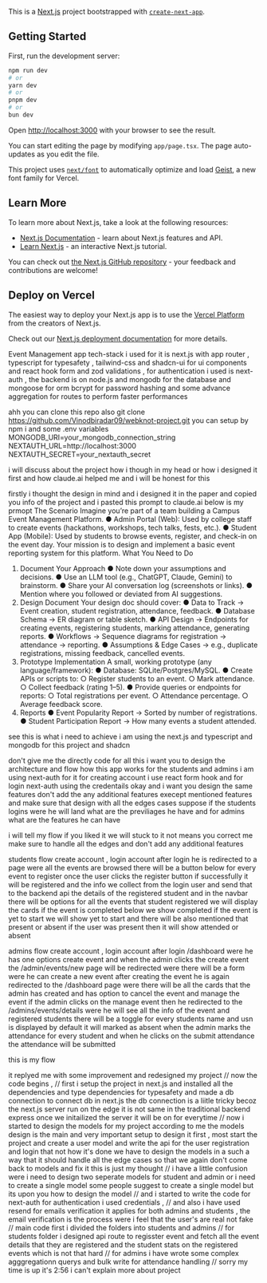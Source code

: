 This is a [Next.js](https://nextjs.org) project bootstrapped with [`create-next-app`](https://nextjs.org/docs/app/api-reference/cli/create-next-app).

## Getting Started

First, run the development server:

```bash
npm run dev
# or
yarn dev
# or
pnpm dev
# or
bun dev
```

Open [http://localhost:3000](http://localhost:3000) with your browser to see the result.

You can start editing the page by modifying `app/page.tsx`. The page auto-updates as you edit the file.

This project uses [`next/font`](https://nextjs.org/docs/app/building-your-application/optimizing/fonts) to automatically optimize and load [Geist](https://vercel.com/font), a new font family for Vercel.

## Learn More

To learn more about Next.js, take a look at the following resources:

- [Next.js Documentation](https://nextjs.org/docs) - learn about Next.js features and API.
- [Learn Next.js](https://nextjs.org/learn) - an interactive Next.js tutorial.

You can check out [the Next.js GitHub repository](https://github.com/vercel/next.js) - your feedback and contributions are welcome!

## Deploy on Vercel

The easiest way to deploy your Next.js app is to use the [Vercel Platform](https://vercel.com/new?utm_medium=default-template&filter=next.js&utm_source=create-next-app&utm_campaign=create-next-app-readme) from the creators of Next.js.

Check out our [Next.js deployment documentation](https://nextjs.org/docs/app/building-your-application/deploying) for more details.


Event Management app 
tech-stack i used for it is next.js with app router , typescript for typesafety , tailwind-css and shadcn-ui for ui components
and react hook form and zod validations , for authentication i used is next-auth , the backend is on node.js and mongodb for the database and mongoose for orm bcrypt for password hashing and some advance aggregation for routes to perform faster performances 

ahh you can clone this repo also git clone https://github.com/Vinodbiradar09/webknot-project.git
you can setup by npm i and some .env variables MONGODB_URI=your_mongodb_connection_string NEXTAUTH_URL=http://localhost:3000
NEXTAUTH_SECRET=your_nextauth_secret

i will discuss about the project how i though in my head or how i designed it first and how claude.ai helped me and i will be honest for this 

firstly i thought the design in mind and i designed it in the paper and copied you info of the project and i pasted this prompt to claude.ai 
below is my prmopt 
The Scenario
Imagine you’re part of a team building a Campus Event Management Platform.
● Admin Portal (Web): Used by college staff to create events (hackathons,
workshops, tech talks, fests, etc.).
● Student App (Mobile): Used by students to browse events, register, and check-in on
the event day.
Your mission is to design and implement a basic event reporting system for this platform.
What You Need to Do
1. Document Your Approach
● Note down your assumptions and decisions.
● Use an LLM tool (e.g., ChatGPT, Claude, Gemini) to brainstorm.
● Share your AI conversation log (screenshots or links).
● Mention where you followed or deviated from AI suggestions.
2. Design Document
Your design doc should cover:
● Data to Track → Event creation, student registration, attendance, feedback.
● Database Schema → ER diagram or table sketch.
● API Design → Endpoints for creating events, registering students, marking
attendance, generating reports.
● Workflows → Sequence diagrams for registration → attendance → reporting.
● Assumptions & Edge Cases → e.g., duplicate registrations, missing feedback,
cancelled events.
3. Prototype Implementation
A small, working prototype (any language/framework):
● Database: SQLite/Postgres/MySQL.
● Create APIs or scripts to:
○ Register students to an event.
○ Mark attendance.
○ Collect feedback (rating 1–5).
● Provide queries or endpoints for reports:
○ Total registrations per event.
○ Attendance percentage.
○ Average feedback score.
4. Reports
● Event Popularity Report → Sorted by number of registrations.
● Student Participation Report → How many events a student attended.


see this is what i need to achieve i am using the next.js and typescript and mongodb for this project and shadcn 

don't give me the directly code for all this i want you to design the architecture and flow how this app works for the students and admins 
i am using next-auth for it for creating account i use react form hook and for login next-auth using the credentails 
okay and i want you design the same features don't add the any additional features execept mentioned features and make sure that design with all the edges cases suppose if the students logins were he will land what are the previliages he have and for admins what are the features he can have 

i will tell my flow if you liked it we will stuck to it not means you correct me make sure to handle all the edges and don't add any additional features 

students flow 
create account , login account after login he is redirected to a page were all the events are browsed there will be a button below for every event to register once the user clicks the register button if successfully it will be registered  and the info we collect from the login user and send that to the backend api the details of the registered student and in the navbar there will be options for all the events that student registered  we will display the cards if the event is 
completed below we show completed if the event is yet to start we will show yet to start and there will be also mentioned that present or absent if the user was present then it will show attended or absent 

admins flow create account , login account after login /dashboard were he has one options create event and when the admin clicks the create event the /admin/events/new page will be redirected were there will be a form were he can create a new event after creating the event he is again redirected to the /dashboard page were there will be all the cards that the admin has created 
and has option to cancel the event and manage the event if the admin clicks on the manage event then he redirected to the /admins/events/details were he will see all the info of the event and registered students there will be a toggle for every students name and usn is displayed by default it will marked as absent when the admin marks the attendance for every student and when he clicks on the submit attendance the attendance will be submitted 

this is my flow

it replyed me with some improvement and redesigned my project 
// now the code begins , 
// first i setup the project in next.js and installed all the dependencies and type dependencies for typesafety and made a db connection to connect db in next.js the db connection is a liitle tricky becoz the next.js server run on the edge it is not same in the traditional backend express once we initailized the server it will be on for everytime 
// now i started to design the models for my project according to me the models design is the main and very important setup to design it first , most start the project and create a user model and write the api for the user registration and login that not how it's done we have to design the models in a such a way that it should handle all the edge cases so that we again don't come back to models and fix it this is just my thought 
// i have a little confusion were i need to design two seperate models for student and admin or i need to create a single model some people suggest to create a single model but its upon you how to design the model 
// and i started to write the code for next-auth for authentication i used credentials , 
// and also i have used resend for emails verification it applies for both admins and students , the email verification is the process were i feel that the user's are real not fake
// main code first i divided the folders into students and admins 
// for students folder i designed api route to regisster event and fetch all the event details that they are registered and the student stats on the registered events which is not that hard 
// for admins i have wrote some complex  agggregationn querys and bulk write for attendance handling 
// sorry my time is up it's 2:56 i can't explain more about project
